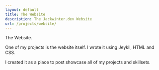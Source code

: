 ```yaml
---
layout: default
title: The Website
description: The Jackwinter.dev Website
url: /projects/website/
---
```

The Website.

One of my projects is the website itself. I wrote it using Jeykll, HTML and CSS.

I created it as a place to post showcase all of my projects and skillsets.